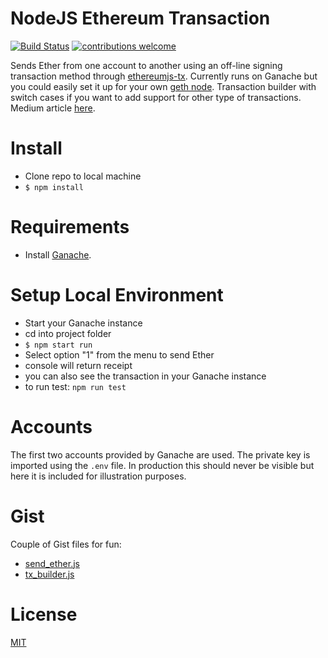 # NodeJS Ethereum Transaction

<div>

[![Build Status](https://travis-ci.org/NFhbar/nodeJS-ETH-transaction.png?branch=master)](https://travis-ci.org/NFhbar/nodeJS-ETH-transaction)
[![contributions welcome](https://img.shields.io/badge/contributions-welcome-brightgreen.svg?style=flat)](https://github.com/NFhbar/nodeJS-ETH-transaction/issues)

</div>


Sends Ether from one account to another using an off-line signing transaction method through [ethereumjs-tx](https://github.com/ethereumjs/ethereumjs-tx).
Currently runs on Ganache but you could easily set it up for your own [geth node](https://github.com/ethereum/go-ethereum/wiki/geth).
Transaction builder with switch cases if you want to add support for other type of transactions.
Medium article [here](https://medium.com/@NicoFrega/sign-an-ethereum-transaction-off-line-d3e38fbda677).

# Install
- Clone repo to local machine
- ```$ npm install```

# Requirements
- Install [Ganache](http://truffleframework.com/ganache/).

# Setup Local Environment
- Start your Ganache instance
- cd into project folder
- ```$ npm start run ```
- Select option "1" from the menu to send Ether
- console will return receipt
- you can also see the transaction in your Ganache instance
- to run test: ```npm run test ```

# Accounts
The first two accounts provided by Ganache are used. The private key is imported using the ```.env``` file. In production this should never be visible but here it is included for illustration purposes.

# Gist
Couple of Gist files for fun:
- [send_ether.js](https://gist.github.com/NFhbar/5d658235e3ed19bf1816a8d83853a792)
- [tx_builder.js](https://gist.github.com/NFhbar/f8995f9ca6c9000d127419b77cf73411)

# License
[MIT](https://github.com/OpenZeppelin/zeppelin-solidity/blob/master/LICENSE)
